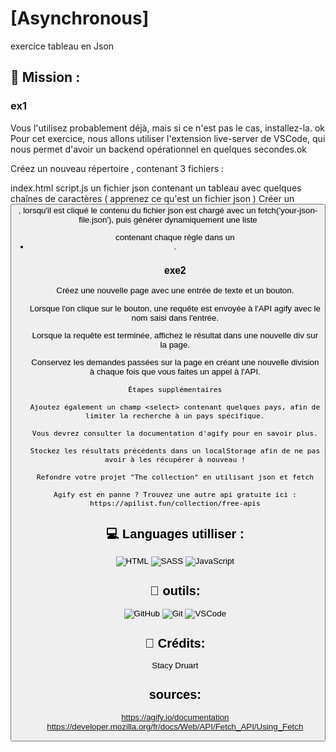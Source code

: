 # [Asynchronous]
  exercice tableau en Json


## 🔎 Mission :

  ### ex1
  Vous l'utilisez probablement déjà, mais si ce n'est pas le cas, installez-la. ok
  Pour cet exercice, nous allons utiliser l'extension live-server de VSCode, qui nous permet d'avoir un backend opérationnel en quelques secondes.ok
  
  Créez un nouveau répertoire , contenant 3 fichiers :
  
  index.html 
  script.js 
  un fichier json contenant un tableau avec quelques chaînes de caractères ( apprenez ce qu'est un fichier json )
  Créer un <button>, lorsqu'il est cliqué le contenu du fichier json est chargé avec un fetch('your-json-file.json'),
  puis générer dynamiquement une liste <ul> contenant chaque règle dans un <li>.


  ### exe2
  Créez une nouvelle page avec une entrée de texte et un bouton.

  Lorsque l'on clique sur le bouton, une requête est envoyée à l'API agify avec le nom saisi dans l'entrée. 
  
  Lorsque la requête est terminée, affichez le résultat dans une nouvelle div sur la page.
  
  Conservez les demandes passées sur la page en créant une nouvelle division à chaque fois que vous faites un appel à l'API.

    Étapes supplémentaires
    
    Ajoutez également un champ <select> contenant quelques pays, afin de limiter la recherche à un pays spécifique.

    Vous devrez consulter la documentation d'agify pour en savoir plus.

    Stockez les résultats précédents dans un localStorage afin de ne pas avoir à les récupérer à nouveau !

    Refondre votre projet "The collection" en utilisant json et fetch

    Agify est en panne ? Trouvez une autre api gratuite ici : https://apilist.fun/collection/free-apis

## 💻 Languages utilliser :

![HTML](https://img.shields.io/badge/HTML5-E34F26?style=for-the-badge&logo=html5&logoColor=white)
![SASS](https://img.shields.io/badge/Sass-CC6699?style=for-the-badge&logo=sass&logoColor=white)
![JavaScript](https://img.shields.io/badge/JavaScript-323330?style=for-the-badge&logo=javascript&logoColor=F7DF1E)

## 🧰 outils:
![GitHub](https://img.shields.io/badge/GitHub-100000?style=for-the-badge&logo=github&logoColor=white)
![Git](https://img.shields.io/badge/GIT-E44C30?style=for-the-badge&logo=git&logoColor=white)
![VSCode](https://img.shields.io/badge/Visual-Studio-Code?style=for-the-badge&logo=Visual%20Studio%20Code&labelColor=blue&color=blue)

## 🧑 Crédits:
Stacy Druart

## sources:
https://agify.io/documentation
https://developer.mozilla.org/fr/docs/Web/API/Fetch_API/Using_Fetch
